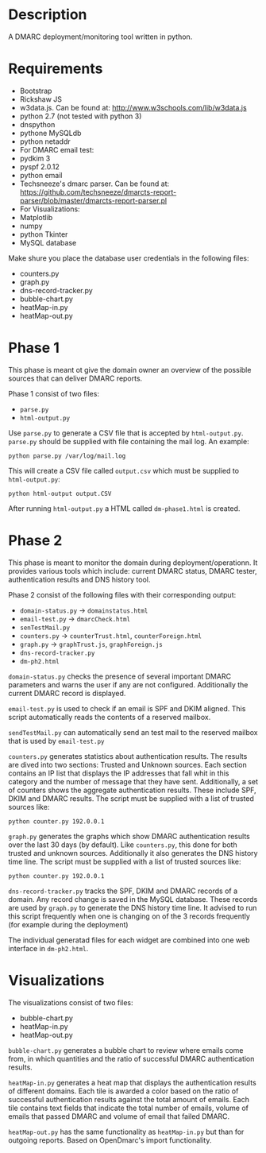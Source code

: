 Description
======

A DMARC deployment/monitoring tool written in python. 

Requirements
=======

* Bootstrap
* Rickshaw JS
* w3data.js. Can be found at: http://www.w3schools.com/lib/w3data.js
* python 2.7 (not tested with python 3)
* dnspython
* pythone MySQLdb
* python netaddr
* For DMARC email test:
 * pydkim 3
 * pyspf 2.0.12
 * python email
* Techsneeze's dmarc parser. Can be found at: https://github.com/techsneeze/dmarcts-report-parser/blob/master/dmarcts-report-parser.pl
* For Visualizations:
 * Matplotlib
 * numpy
 * python Tkinter
* MySQL database

Make shure you place the database user credentials in the following files:

* counters.py
* graph.py
* dns-record-tracker.py
* bubble-chart.py
* heatMap-in.py
* heatMap-out.py


Phase 1 
============

This phase is meant ot give the domain owner an overview of the possible sources
that can deliver DMARC reports.

Phase 1 consist of two files:

* `parse.py`
* `html-output.py`

Use `parse.py` to generate a CSV file that is accepted by `html-output.py`.
`parse.py` should be supplied with file containing the mail log. An example:

    python parse.py /var/log/mail.log

This will create a CSV file called `output.csv` which must be supplied to `html-output.py`:

    python html-output output.CSV

After running `html-output.py` a HTML called `dm-phase1.html` is created.



Phase 2
===========

This phase is meant to monitor the domain during deployment/operationn. 
It provides various tools which include: current DMARC status, DMARC tester, authentication 
results and DNS history tool. 


Phase 2 consist of the following files with their corresponding output:

* `domain-status.py` -> `domainstatus.html`
* `email-test.py` -> `dmarcCheck.html`
* `senTestMail.py`
* `counters.py` -> `counterTrust.html`, `counterForeign.html`
* `graph.py` -> `graphTrust.js`, `graphForeign.js`
* `dns-record-tracker.py`
* `dm-ph2.html`

`domain-status.py` checks the presence of several important DMARC parameters and warns the user if any are not configured. Additionally the current DMARC record is displayed.

`email-test.py` is used to check if an email is SPF and DKIM aligned. This script
automatically reads the contents of a reserved mailbox.  

`sendTestMail.py` can automatically send an test mail to the reserved mailbox that
is used by `email-test.py`

`counters.py` generates statistics about authentication results. The results are dived into
two sections: Trusted and Unknown sources. Each section contains an IP list that displays
the IP addresses that fall whit in this category and the number of message that they have sent.
Additionally, a set of counters shows the aggregate authentication results. These include SPF, DKIM and DMARC results. The script must be supplied with a list of trusted sources like:

    python counter.py 192.0.0.1

`graph.py` generates the graphs which show DMARC authentication results over the last 30 days (by default). Like `counters.py`, this done for both trusted and unknown sources. Additionally it also generates the DNS history time line. The script must be supplied with a list of trusted sources like:

    python counter.py 192.0.0.1

`dns-record-tracker.py` tracks the SPF, DKIM and DMARC records of a domain. Any record change is saved
in the MySQL database. These records are used by `graph.py` to generate the DNS history time line.
It advised to run this script frequently when one is changing on of the 3 records frequently (for example during the deployment)

The individual generatad files for each widget are combined into one web interface in `dm-ph2.html`. 


Visualizations
=============

The visualizations consist of two files:

* bubble-chart.py
* heatMap-in.py
* heatMap-out.py

`bubble-chart.py` generates a bubble chart to	review where emails come from, in which quantities and the ratio of successful DMARC authentication results.

`heatMap-in.py` generates a heat map that displays the authentication results of different domains. Each tile is awarded a color based on the ratio of successful authentication results against the total amount of emails. Each tile contains text fields that indicate the total number of emails, volume of emails that passed DMARC and volume of email that failed DMARC.

`heatMap-out.py` has the same functionality as `heatMap-in.py` but than for outgoing reports. Based on OpenDmarc's import functionality.

